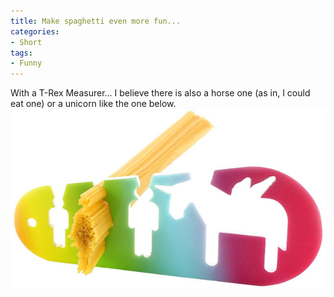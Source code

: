 ```yaml
---
title: Make spaghetti even more fun...
categories:
- Short
tags:
- Funny
---
```


With a T-Rex Measurer... I believe there is also a horse one (as in, I could eat one) or a unicorn like the one below. 
![](/images/static_52001c0be4b09bc7c9f838c9_52224ed3e4b0ba9919a3e0e1_55970601e4b0892edbf9d082_1435960834278__img.jpg)
